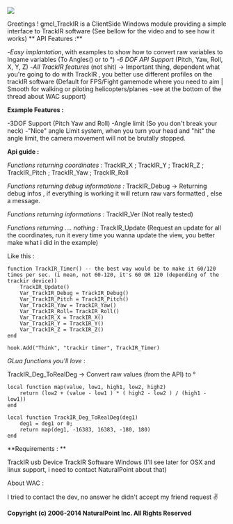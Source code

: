 ![](http://puu.sh/dTvQb/1c1e78fd52.png)

Greetings ! gmcl_TrackIR is a ClientSide Windows module providing a simple interface to TrackIR software (See bellow for the video and to see how it works)
**
API Features :**

-*Easy implantation*, with examples to show how to convert raw variables to Ingame variables (To Angles() or to °)
-*6 DOF API Support* (Pitch, Yaw, Roll, X, Y, Z)
-*All TrackIR features* (not shit) -> Important thing, dependent what you're going to do with TrackIR , you better use different profiles on the trackIR software (Default for FPS/Fight gamemode where you need to aim | Smooth for walking or piloting helicopters/planes -see at the bottom of the thread about WAC support)

**Example Features :**

-3DOF Support (Pitch Yaw and Roll)
-Angle limit (So you don't break your neck)
-"Nice" angle Limit system, when you turn your head and "hit" the angle limit, the camera movement will not be brutally stopped.


**Api guide :**

*Functions returning coordinates :*
TrackIR_X ; TrackIR_Y ; TrackIR_Z ; TrackIR_Pitch ; TrackIR_Yaw ; TrackIR_Roll

*Functions returning debug informations :*
TrackIR_Debug -> Returning debug infos , if everything is working it will return raw vars formatted , else a message.

*Functions returning informations :*
TrackIR_Ver (Not really tested)

*Functions returning .... nothing :*
TrackIR_Update (Request an update for all the coordinates, run it every time you wanna update the view, you better make what i did in the example)

Like this : 


	function TrackIR_Timer() -- the best way would be to make it 60/120 times per sec. (i mean, not 60-120, it's 60 OR 120 (depending of the trackir device))
		TrackIR_Update()
		Var_TrackIR_Debug = TrackIR_Debug()
		Var_TrackIR_Pitch = TrackIR_Pitch()
		Var_TrackIR_Yaw	= TrackIR_Yaw()
		Var_TrackIR_Roll= TrackIR_Roll()
		Var_TrackIR_X = TrackIR_X()
		Var_TrackIR_Y = TrackIR_Y()
		Var_TrackIR_Z = TrackIR_Z()
	end

	hook.Add("Think", "trackir timer", TrackIR_Timer)



*GLua functions you'll love* : 

TrackIR_Deg_ToRealDeg -> Convert raw values (from the API) to °

	local function map(value, low1, high1, low2, high2)
		return (low2 + (value - low1 ) * ( high2 - low2 ) / (high1 - low1))
	end

	local function TrackIR_Deg_ToRealDeg(deg1)
		deg1 = deg1 or 0;
		return map(deg1, -16383, 16383, -180, 180)
	end



**Requirements : **


TrackIR usb Device
TrackIR Software
Windows (I'll see later for OSX and linux support, i need to contact NaturalPoint about that)


About WAC : 

I tried to contact the dev, no answer he didn't accept my friend request :v:

**Copyright (c) 2006-2014 NaturalPoint Inc. All Rights Reserved**




